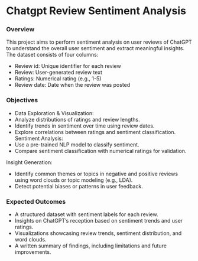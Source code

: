 # Chatgpt Review Sentiment Analysis
### Overview 

This project aims to perform sentiment analysis on user reviews of ChatGPT to understand the overall user sentiment and extract meaningful insights. The dataset consists of four columns:
* Review id: Unique identifier for each review
* Review: User-generated review text
* Ratings: Numerical rating (e.g., 1-5)
* Review date: Date when the review was posted

### Objectives
* Data Exploration & Visualization:
* Analyze distributions of ratings and review lengths.
* Identify trends in sentiment over time using review dates.
* Explore correlations between ratings and sentiment classification.
Sentiment Analysis:
* Use a pre-trained NLP model to classify sentiment.
* Compare sentiment classification with numerical ratings for validation.

Insight Generation:
* Identify common themes or topics in negative and positive reviews using word clouds or topic modeling (e.g., LDA).
* Detect potential biases or patterns in user feedback.

### Expected Outcomes
* A structured dataset with sentiment labels for each review.
* Insights on ChatGPT’s reception based on sentiment trends and user ratings.
* Visualizations showcasing review trends, sentiment distribution, and word clouds.
* A written summary of findings, including limitations and future improvements.
